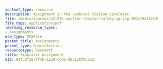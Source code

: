 ```yaml
---
content_type: resource
description: Assignment on the Seabrook Station Simulator.
file: /media/courses/22-091-nuclear-reactor-safety-spring-2008/9af32f28bfcb1229cb31d93138f0521a_MIT22_091S08_assn03.pdf
file_type: application/pdf
learning_resource_types:
- Assignments
ocw_type: OCWFile
parent_title: Assignments
parent_type: CourseSection
resourcetype: Document
title: Simulator Assignment
uid: 9af32f28-bfcb-1229-cb31-d93138f0521a
---
```


